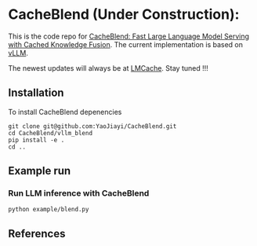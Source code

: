 # CacheBlend (Under Construction): 

This is the code repo for [CacheBlend: Fast Large Language Model Serving with Cached Knowledge Fusion](). The current implementation is based on [vLLM](https://github.com/vllm-project/vllm/tree/main).

The newest updates will always be at [LMCache](https://github.com/LMCache/LMCache). Stay tuned !!!
## Installation
To install CacheBlend depenencies
```
git clone git@github.com:YaoJiayi/CacheBlend.git
cd CacheBlend/vllm_blend
pip install -e .
cd ..
```


## Example run
### Run LLM inference with CacheBlend
```
python example/blend.py
```
## References
